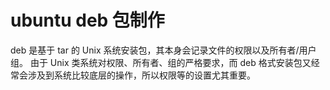 # ubuntu deb 包制作

deb 是基于 tar 的 Unix 系统安装包，其本身会记录文件的权限以及所有者/用户组。
由于 Unix 类系统对权限、所有者、组的严格要求，而 deb 格式安装包又经常会涉及到系统比较底层的操作，所以权限等的设置尤其重要。